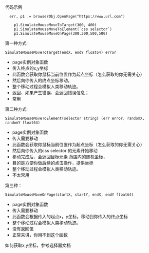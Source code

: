 

代码示例

```
  err, p1 := browserObj.OpenPage("https://www.url.com")

	p1.SimulateMouseMoveToTarget(300, 400)
	p1.SimulateMouseMoveToElement(`css selector`)
	p1.SimulateMouseMoveOnPage(300,300,500,500)
```



第一种方式:

```
SimulateMouseMoveToTarget(endX, endY float64) error
```

- page实例对象函数
- 传入终点的x,y坐标
- 此函数会获取你鼠标当前位置作为起点坐标（怎么获取的你无需关心）
- 然后向你传入的终点坐标移动。
- 整个移动过程会模拟人类移动轨迹。
- 返回、如果产生错误、会返回错误信息；
- 常用



第二种方式:

```
SimulateMouseMoveToElement(selector string) (err error, randomX, randomY float64)
```

- page实例对象函数
- 传入需要移动
- 此函数会获取你鼠标当前位置作为起点坐标（怎么获取的你无需关心）
- 然后向你传入的css selector 的元素开始移动
- 移动完成后、会返回目标元素 范围内的随机坐标，
- 目的是方便你做后续的点击操作，提供坐标
- 整个移动过程会模拟人类移动轨迹。
- 不太常用



第三种：

```
SimulateMouseMoveOnPage(startX, startY, endX, endY float64)
```

- page实例对象函数
- 传入需要移动
- 此函数会根据传入的起点x，y坐标，移动到你传入的终点坐标
- 整个移动过程会模拟人类移动轨迹。
- 没有返回值
- 正常来讲，你用不到这个函数





如何获取x,y坐标，参考选择器文档